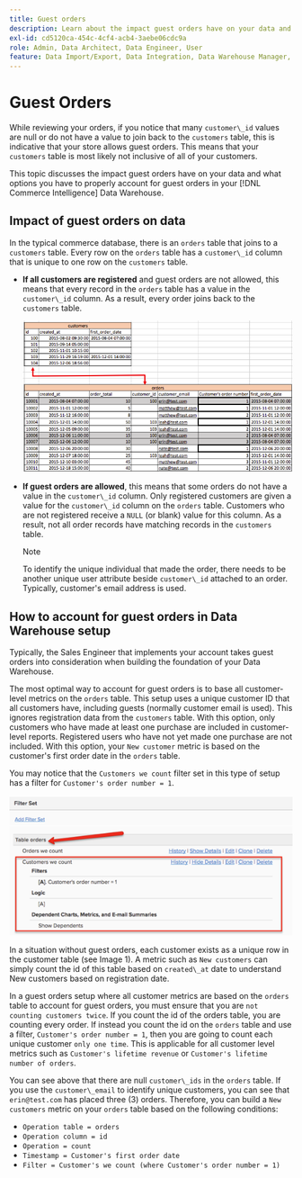```yaml
---
title: Guest orders
description: Learn about the impact guest orders have on your data and what options you have to properly account for guest orders in your [!DNL Commerce Intelligence] Data Warehouse.
exl-id: cd5120ca-454c-4cf4-acb4-3aebe06cdc9a
role: Admin, Data Architect, Data Engineer, User
feature: Data Import/Export, Data Integration, Data Warehouse Manager, Commerce Tables
---
```

# Guest Orders

While reviewing your orders, if you notice that many `customer\_id` values are null or do not have a value to join back to the `customers` table, this is indicative that your store allows guest orders. This means that your `customers` table is most likely not inclusive of all of your customers.

This topic discusses the impact guest orders have on your data and what options you have to properly account for guest orders in your [!DNL Commerce Intelligence] Data Warehouse.

## Impact of guest orders on data

In the typical commerce database, there is an `orders` table that joins to a `customers` table. Every row on the `orders` table has a `customer\_id` column that is unique to one row on the `customers` table.

* **If all customers are registered** and guest orders are not allowed, this means that every record in the `orders` table has a value in the `customer\_id` column. As a result, every order joins back to the `customers` table. 

  ![](../../assets/guest-orders-4.png)

* **If guest orders are allowed**, this means that some orders do not have a value in the `customer\_id` column. Only registered customers are given a value for the `customer\_id` column on the `orders` table. Customers who are not registered receive a `NULL` (or blank) value for this column. As a result, not all order records have matching records in the `customers` table.

   >[!NOTE]
   >
   >To identify the unique individual that made the order, there needs to be another unique user attribute beside `customer\_id` attached to an order. Typically, customer's email address is used.

## How to account for guest orders in Data Warehouse setup

Typically, the Sales Engineer that implements your account takes guest orders into consideration when building the foundation of your Data Warehouse.

The most optimal way to account for guest orders is to base all customer-level metrics on the `orders` table. This setup uses a unique customer ID that all customers have, including guests (normally customer email is used). This ignores registration data from the `customers` table. With this option, only customers who have made at least one purchase are included in customer-level reports. Registered users who have not yet made one purchase are not included. With this option, your `New customer` metric is based on the customer's first order date in the `orders` table.

You may notice that the `Customers we count` filter set in this type of setup has a filter for `Customer's order number = 1`. 

![](../../assets/guest-orders-filter-set.png)

In a situation without guest orders, each customer exists as a unique row in the customer table (see Image 1). A metric such as `New customers` can simply count the id of this table based on `created\_at` date to understand New customers based on registration date.

In a guest orders setup where all customer metrics are based on the `orders` table to account for guest orders, you must ensure that you are `not counting customers twice`. If you count the id of the orders table, you are counting every order. If instead you count the id on the `orders` table and use a filter, `Customer's order number = 1`, then you are going to count each unique customer `only one time`. This is applicable for all customer level metrics such as `Customer's lifetime revenue` or `Customer's lifetime number of orders`.

You can see above that there are null `customer\_ids` in the `orders` table. If you use the `customer\_email` to identify unique customers, you can see that `erin@test.com` has placed three (3) orders. Therefore, you can build a `New customers` metric on your `orders` table based on the following conditions:

* `Operation table = orders`
* `Operation column = id`
* `Operation = count`
* `Timestamp = Customer's first order date`
* `Filter = Customer's we count (where Customer's order number = 1)`
